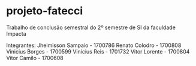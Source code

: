 # projeto-fatecci
Trabalho de conclusão semestral do 2º semestre de SI da faculdade Impacta


Integrantes:
Jheimisson Sampaio - 1700786 
Renato Colodro - 1700808 
Vinicius Borges - 1700599 
Vinicius Reis - 1701732 
Vitor Lorente - 1700804 
Vitor Camilo - 1700608
